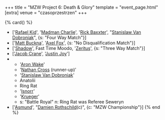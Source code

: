 +++
title = "MZW Project 6: Death & Glory"
template = "event_page.html"
[extra]
venue = "czasoprzestrzen"
+++

{% card() %}
- ['[Rafael Kid](@/w/rafael-kid.md)', '[Madman Charlie](@/w/madman-charlie.md)', '[Rick
    Baxxter](@/w/rick-baxxter.md)', "[Stanislaw Van Dobroniak](@/w/stanislaw-van-dobroniak.md)",
  {s: "Four Way Match"}]
- ['[Matt Buckna](@/w/matt-buckna.md)', '[Axel Fox](@/w/axel-fox.md)', {s: "No Disqualification
      Match"}]
- ['[Shadow](@/w/shadow.md)', Fast Time Moodo, '[Zeritus](@/w/zeritus.md)', {s: "Three
      Way Match"}]
- ['[Jacob Crane](@/w/jacob-crane.md)', '[Justin Joy](@/w/justin-joy.md)']
- - '[Aron Wake](@/w/aron-wake.md)'
  - '[Nathan Cross](@/w/gabriel-queen.md) (runner-up)'
  - '[Stanislaw Van Dobroniak](@/w/stanislaw-van-dobroniak.md)'
  - Anatolii
  - Ring Rat
  - '[Isnorr](@/w/isnorr.md)'
  - '[Krueger](@/w/olgierd.md)'
  - s: "Battle Royal"
    n: Ring Rat was Referee Seweryn
- ['[Asmund](@/w/asmund.md)', "[Damien Rothschild](@/w/damien-rothschild.md)(c)",
  {c: "MZW Championship"}]
{% end %}
